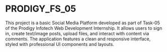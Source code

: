 # PRODIGY_FS_05
This project is a basic Social Media Platform developed as part of Task-05 of the Prodigy Infotech Web Development Internship. It allows users to sign in, create text/image posts, upload files, and interact with content via comments. The application features a clean and responsive interface, styled with professional UI components and layouts.
